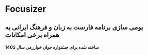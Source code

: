 # Focusizer

## بومی سازی برنامه فارست به زبان و فرهنگ ایرانی به همراه برخی امکانات
#### ساخته شده برای جشنواره جوان خوارزمی سال 1403

